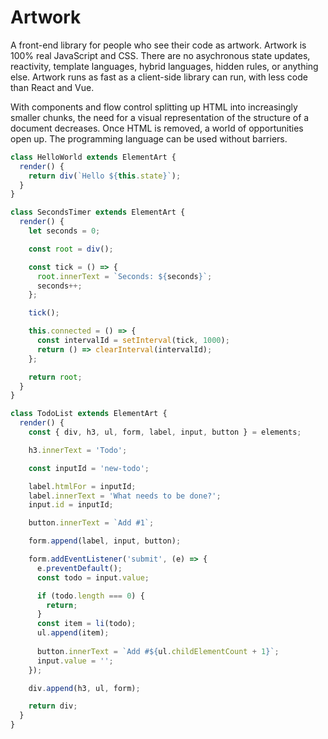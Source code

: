 # Artwork
A front-end library for people who see their code as artwork. Artwork is 100% real JavaScript and CSS. There are no asychronous state updates, reactivity, template languages, hybrid languages, hidden rules, or anything else. Artwork runs as fast as a client-side library can run, with less code than React and Vue.

With components and flow control splitting up HTML into increasingly smaller chunks, the need for a visual representation of the structure of a document decreases. Once HTML is removed, a world of opportunities open up. The programming language can be used without barriers.

```js
class HelloWorld extends ElementArt {
  render() {
    return div(`Hello ${this.state}`);
  }
}
```

```js
class SecondsTimer extends ElementArt {
  render() {
    let seconds = 0;

    const root = div();

    const tick = () => {
      root.innerText = `Seconds: ${seconds}`;
      seconds++;
    };

    tick();

    this.connected = () => {
      const intervalId = setInterval(tick, 1000);
      return () => clearInterval(intervalId);
    };

    return root;
  }
}
```

```js
class TodoList extends ElementArt {
  render() {
    const { div, h3, ul, form, label, input, button } = elements;

    h3.innerText = 'Todo';

    const inputId = 'new-todo';

    label.htmlFor = inputId;
    label.innerText = 'What needs to be done?';
    input.id = inputId;

    button.innerText = `Add #1`;

    form.append(label, input, button);

    form.addEventListener('submit', (e) => {
      e.preventDefault();
      const todo = input.value;

      if (todo.length === 0) {
        return;
      }
      const item = li(todo);
      ul.append(item);
      
      button.innerText = `Add #${ul.childElementCount + 1}`;
      input.value = '';
    });

    div.append(h3, ul, form);

    return div;
  }
}
```
